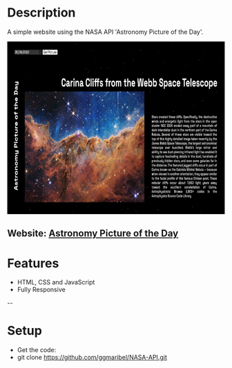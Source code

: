 # Description

A simple website using the NASA API 'Astronomy Picture of the Day'.

<img src="images/website.png" height="400" >

Website: <a href="https://astronomy-photo.netlify.app" targer="_blank">Astronomy Picture of the Day</a>
--

# Features

- HTML, CSS and JavaScript
- Fully Responsive


--

# Setup

- Get the code:
- git clone https://github.com/ggmaribel/NASA-API.git
